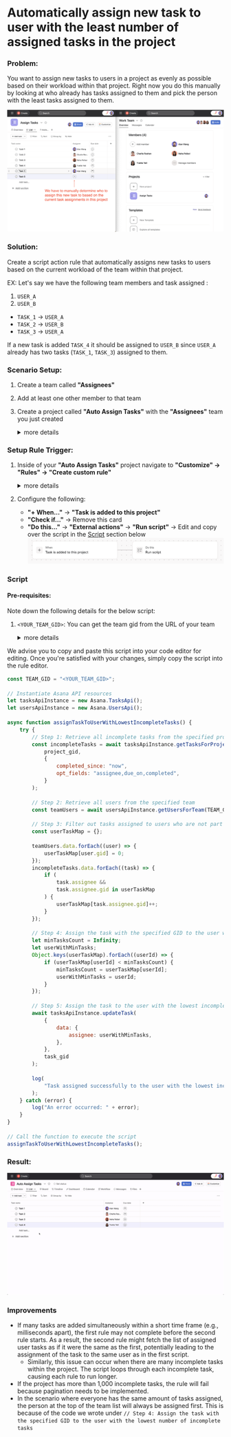 # Automatically assign new task to user with the least number of assigned tasks in the project

### Problem:
You want to assign new tasks to users in a project as evenly as possible based on their workload within that project. Right now you do this manually by looking at who already has tasks assigned to them and pick the person with the least tasks assigned to them.

![manually assign task](../images/scripts/manual_task_assignment.png)

### Solution:

Create a script action rule that automatically assigns new tasks to users based on the current workload of the team within that project.

EX: Let's say we have the following team members and task assigned :

1. `USER_A`
2. `USER_B`

- `TASK_1` -> `USER_A`
- `TASK_2` -> `USER_B`
- `TASK_3` -> `USER_A`

If a new task is added `TASK_4` it should be assigned to `USER_B` since `USER_A` already has two tasks (`TASK_1`, `TASK_3`) assigned to them.

### Scenario Setup:

1. Create a team called **"Assignees"**
2. Add at least one other member to that team
3. Create a project called **"Auto Assign Tasks"** with the **"Assignees"** team you just created
   <details>
   <summary>more details</summary>

   ![Create Auto Assign Tasks project](../images/scripts/create_auto_assign_tasks_project.png)
   </details>
   
### Setup Rule Trigger:

1. Inside of your **"Auto Assign Tasks"** project navigate to **"Customize" -> "Rules" -> "Create custom rule"**
   <details>
   <summary>more details</summary>
   
   ![add a rule](../images/scripts/add_rule.png)
   ![create custom rule](../images/scripts/create_custom_rule_page.png)
   </details>
2. Configure the following:
   - **"+ When..."** -> **"Task is added to this project"**
   - **"Check if…"** -> Remove this card
   - **"Do this…"** -> **"External actions"** -> **"Run script"** -> Edit and copy over the script in the [Script](#script) section below
  ![task added to project rule](../images/scripts/task_added_to_project_rule.png)

### Script
#### Pre-requisites:

Note down the following details for the below script:

1. `<YOUR_TEAM_GID>`: You can get the team gid from the URL of your team
   <details>
   <summary>more details</summary>

   ![get the team gid](../images/scripts/team_gid.png)
   </details>

We advise you to copy and paste this script into your code editor for editing. Once you're satisfied with your changes, simply copy the script into the rule editor.

```javascript
const TEAM_GID = "<YOUR_TEAM_GID>";

// Instantiate Asana API resources
let tasksApiInstance = new Asana.TasksApi();
let usersApiInstance = new Asana.UsersApi();

async function assignTaskToUserWithLowestIncompleteTasks() {
    try {
        // Step 1: Retrieve all incomplete tasks from the specified project
        const incompleteTasks = await tasksApiInstance.getTasksForProject(
            project_gid,
            {
                completed_since: "now",
                opt_fields: "assignee,due_on,completed",
            }
        );

        // Step 2: Retrieve all users from the specified team
        const teamUsers = await usersApiInstance.getUsersForTeam(TEAM_GID);

        // Step 3: Filter out tasks assigned to users who are not part of the team
        const userTaskMap = {};

        teamUsers.data.forEach((user) => {
            userTaskMap[user.gid] = 0;
        });
        incompleteTasks.data.forEach((task) => {
            if (
                task.assignee &&
                task.assignee.gid in userTaskMap
            ) {
                userTaskMap[task.assignee.gid]++;
            }
        });

        // Step 4: Assign the task with the specified GID to the user with the lowest number of incomplete tasks
        let minTasksCount = Infinity;
        let userWithMinTasks;
        Object.keys(userTaskMap).forEach((userId) => {
            if (userTaskMap[userId] < minTasksCount) {
                minTasksCount = userTaskMap[userId];
                userWithMinTasks = userId;
            }
        });

        // Step 5: Assign the task to the user with the lowest incomplete tasks
        await tasksApiInstance.updateTask(
            {
                data: {
                    assignee: userWithMinTasks,
                },
            },
            task_gid
        );

        log(
            "Task assigned successfully to the user with the lowest incomplete tasks on the team."
        );
    } catch (error) {
        log("An error occurred: " + error);
    }
}

// Call the function to execute the script
assignTaskToUserWithLowestIncompleteTasks();

```

### Result:

![auto assign tasks demo](../images/scripts/assign_task_based_on_workload_demo.gif)

### Improvements
- If many tasks are added simultaneously within a short time frame (e.g., milliseconds apart), the first rule may not complete before the second rule starts. As a result, the second rule might fetch the list of assigned user tasks as if it were the same as the first, potentially leading to the assignment of the task to the same user as in the first script.
  - Similarly, this issue can occur when there are many incomplete tasks within the project. The script loops through each incomplete task, causing each rule to run longer.
- If the project has more than 1,000 incomplete tasks, the rule will fail because pagination needs to be implemented.
- In the scenario where everyone has the same amount of tasks assigned, the person at the top of the team list will always be assigned first. This is because of the code we wrote under `// Step 4: Assign the task with the specified GID to the user with the lowest number of incomplete tasks`